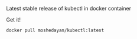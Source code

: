 Latest stable release of kubectl in docker container

Get it!
```
docker pull moshedayan/kubectl:latest
```
